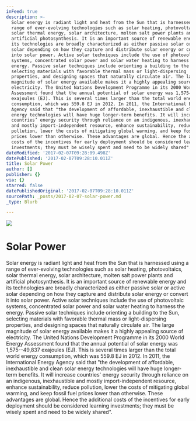 ```yaml
---
inFeed: true
description: >-
  Solar energy is radiant light and heat from the Sun that is harnessed using a
  range of ever-evolving technologies such as solar heating, photovoltaics,
  solar thermal energy, solar architecture, molten salt power plants and
  artificial photosynthesis. It is an important source of renewable energy and
  its technologies are broadly characterized as either passive solar or active
  solar depending on how they capture and distribute solar energy or convert it
  into solar power. Active solar techniques include the use of photovoltaic
  systems, concentrated solar power and solar water heating to harness the
  energy. Passive solar techniques include orienting a building to the Sun,
  selecting materials with favorable thermal mass or light-dispersing
  properties, and designing spaces that naturally circulate air. The large
  magnitude of solar energy available makes it a highly appealing source of
  electricity. The United Nations Development Programme in its 2000 World Energy
  Assessment found that the annual potential of solar energy was 1,575–49,837
  exajoules (EJ). This is several times larger than the total world energy
  consumption, which was 559.8 EJ in 2012. In 2011, the International Energy
  Agency said that "the development of affordable, inexhaustible and clean solar
  energy technologies will have huge longer-term benefits. It will increase
  countries’ energy security through reliance on an indigenous, inexhaustible
  and mostly import-independent resource, enhance sustainability, reduce
  pollution, lower the costs of mitigating global warming, and keep fossil fuel
  prices lower than otherwise. These advantages are global. Hence the additional
  costs of the incentives for early deployment should be considered learning
  investments; they must be wisely spent and need to be widely shared".
dateModified: '2017-02-07T09:28:09.498Z'
datePublished: '2017-02-07T09:28:10.011Z'
title: Solar Power
author: []
publisher: {}
via: {}
starred: false
datePublishedOriginal: '2017-02-07T09:28:10.011Z'
sourcePath: _posts/2017-02-07-solar-power.md
_type: Blurb

---
```

![](https://the-grid-user-content.s3-us-west-2.amazonaws.com/4b16a733-4bf3-4050-b07d-ccbd8d3de858.jpg)

# **Solar Power**

Solar energy is radiant light and heat from the Sun that is harnessed using a range of ever-evolving technologies such as solar heating, photovoltaics, solar thermal energy, solar architecture, molten salt power plants and artificial photosynthesis. It is an important source of renewable energy and its technologies are broadly characterized as either passive solar or active solar depending on how they capture and distribute solar energy or convert it into solar power. Active solar techniques include the use of photovoltaic systems, concentrated solar power and solar water heating to harness the energy. Passive solar techniques include orienting a building to the Sun, selecting materials with favorable thermal mass or light-dispersing properties, and designing spaces that naturally circulate air. The large magnitude of solar energy available makes it a highly appealing source of electricity. The United Nations Development Programme in its 2000 World Energy Assessment found that the annual potential of solar energy was 1,575--49,837 exajoules (EJ). This is several times larger than the total world energy consumption, which was 559.8 EJ in 2012\. In 2011, the International Energy Agency said that "the development of affordable, inexhaustible and clean solar energy technologies will have huge longer-term benefits. It will increase countries' energy security through reliance on an indigenous, inexhaustible and mostly import-independent resource, enhance sustainability, reduce pollution, lower the costs of mitigating global warming, and keep fossil fuel prices lower than otherwise. These advantages are global. Hence the additional costs of the incentives for early deployment should be considered learning investments; they must be wisely spent and need to be widely shared".